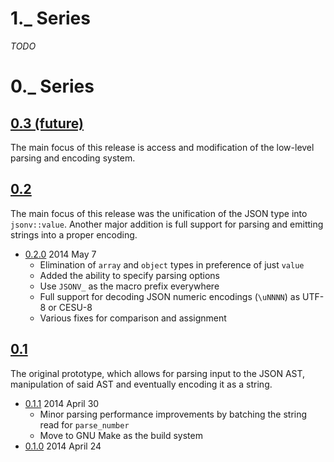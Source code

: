 1._ Series
==========

*TODO*

0._ Series
==========

[0.3 (future)](https://bitbucket.org/tgockel/json-voorhees/issues?version=0.3)
------------------------------------------------------------------------------

The main focus of this release is access and modification of the low-level parsing and encoding system.

[0.2](https://bitbucket.org/tgockel/json-voorhees/issues?version=0.2)
---------------------------------------------------------------------

The main focus of this release was the unification of the JSON type into `jsonv::value`.
Another major addition is full support for parsing and emitting strings into a proper encoding.

 - [0.2.0](https://bitbucket.org/tgockel/json-voorhees/src/4deea753304bab6c0949d174ec676448337d40de/?at=v0.2.0)
   2014 May 7
    - Elimination of `array` and `object` types in preference of just `value`
    - Added the ability to specify parsing options
    - Use `JSONV_` as the macro prefix everywhere
    - Full support for decoding JSON numeric encodings (`\uNNNN`) as UTF-8 or CESU-8
    - Various fixes for comparison and assignment

[0.1](https://bitbucket.org/tgockel/json-voorhees/issues?version=0.1)
---------------------------------------------------------------------

The original prototype, which allows for parsing input to the JSON AST, manipulation of said AST and eventually encoding
 it as a string.

 - [0.1.1](https://bitbucket.org/tgockel/json-voorhees/src/3446343a4b591d7e1ecf0d6499450829ae5809c6/?at=v0.1.1)
   2014 April 30
    - Minor parsing performance improvements by batching the string read for `parse_number`
    - Move to GNU Make as the build system
 - [0.1.0](https://bitbucket.org/tgockel/json-voorhees/src/97e5e8efa76f4eacc4cf2a9e25351e6aad01bf4d/?at=v0.1.0)
   2014 April 24
